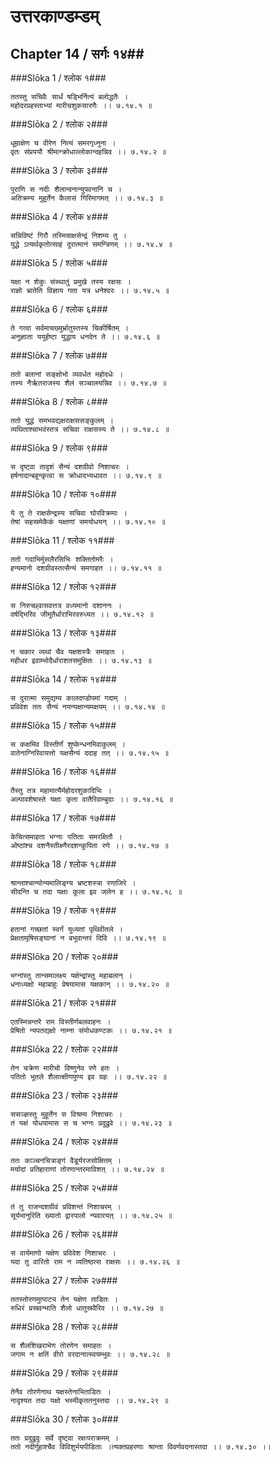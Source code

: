 उत्तरकाण्डम्डम्
===============================


## Chapter 14  / सर्गः १४##


###Slōka 1 / श्लोक १###


    ततस्तु सचिवैः सार्धं षड्भिर्नित्यं बलोद्धतैः ।
    महोदरप्रहस्ताभ्यां मारीचशुकसारणैः ।। ७.१४.१ ॥


###Slōka 2 / श्लोक २###


    धूम्राक्षेण च वीरेण नित्यं समरगृध्नुना ।
    वृतः संप्रययौ श्रीमान्क्रोधाल्लोकान्दहन्निव ।। ७.१४.२ ॥


###Slōka 3 / श्लोक ३###


    पुराणि स नदीः शैलान्वनान्युपवनानि च ।
    अतिक्रम्य मुहूर्तेन कैलासं गिरिमागमत् ।। ७.१४.३ ॥


###Slōka 4 / श्लोक ४###


    सन्निविष्टं गिरौ तस्मिन्राक्षसेन्द्रं निशम्य तु ।
    युद्धे ऽत्यर्थकृतोत्साहं दुरात्मानं समन्त्रिणम् ।। ७.१४.४ ॥


###Slōka 5 / श्लोक ५###


    यक्षा न शेकुः संस्थातुं प्रमुखे तस्य रक्षसः ।
    राज्ञो भ्रातेति विज्ञाय गता यत्र धनेश्वरः ।। ७.१४.५ ॥


###Slōka 6 / श्लोक ६###


    ते गत्वा सर्वमाचख्युर्भ्रातुस्तस्य चिकीर्षितम् ।
    अनुज्ञाता ययुर्हष्टा युद्धाय धनदेन ते ।। ७.१४.६ ॥


###Slōka 7 / श्लोक ७###


    ततो बलानां सङ्क्षोभो व्यवर्धत महोदधेः ।
    तस्य नैर्ऋतराजस्य शैलं सञ्चालयन्निव ।। ७.१४.७ ॥


###Slōka 8 / श्लोक ८###


    ततो युद्धं समभवद्यक्षराक्षससङ्कुलम् ।
    व्यथिताश्चाभवंस्तत्र सचिवा राक्षसस्य ते ।। ७.१४.८ ॥


###Slōka 9 / श्लोक ९###


    स दृष्ट्वा तादृशं सैन्यं दशग्रीवो निशाचरः ।
    हर्षनादान्बहून्कृत्वा स क्रोधादभ्यधावत ।। ७.१४.९ ॥


###Slōka 10 / श्लोक १०###


    ये तु ते राक्षसेन्द्रस्य सचिवा घोरविक्रमाः ।
    तेषां सहस्रमेकैकं यक्षाणां समयोधयन् ।। ७.१४.१० ॥


###Slōka 11 / श्लोक ११###


    ततो गदाभिर्मुसलैरसिभिः शक्तितोमरैः ।
    हन्यमानो दशग्रीवस्तत्सैन्यं समगाहत ।। ७.१४.११ ॥


###Slōka 12 / श्लोक १२###


    स निरुच्छ्वासवत्तत्र वध्यमानो दशाननः ।
    वर्षद्भिरिव जीमूतैर्धाराभिरवरुध्यत ।। ७.१४.१२ ॥


###Slōka 13 / श्लोक १३###


    न चकार व्यथां चैव यक्षशस्त्रैः समाहतः ।
    महीधर इवाम्भोदैर्धाराशतसमुक्षितः ।। ७.१४.१३ ॥


###Slōka 14 / श्लोक १४###


    स दुरात्मा समुद्यम्य कालदण्डोपमां गदाम् ।
    प्रविवेश ततः सैन्यं नयन्यक्षान्यमक्षयम् ।। ७.१४.१४ ॥


###Slōka 15 / श्लोक १५###


    स कक्षमिव विस्तीर्णं शुष्केन्धनमिवाकुलम् ।
    वातेनाग्निरिवायत्तो यक्षसैन्यं ददाह तत् ।। ७.१४.१५ ॥


###Slōka 16 / श्लोक १६###


    तैस्तु तत्र महामात्यैर्महोदरशुकादिभिः ।
    अल्पावशेषास्ते यक्षाः कृता वातैरिवाम्बुदाः ।। ७.१४.१६ ॥


###Slōka 17 / श्लोक १७###


    केचित्समाहता भग्नाः पतिताः समरक्षितौ ।
    ओष्ठांश्च दशनैस्तीक्ष्णैरदशन्कुपिता रणे ।। ७.१४.१७ ॥


###Slōka 18 / श्लोक १८###


    श्रान्ताश्चान्योन्यमालिङ्ग्य भ्रष्टशस्त्रा रणाजिरे ।
    सीदन्ति च तदा यक्षाः कूला इव जलेन ह ।। ७.१४.१८ ॥


###Slōka 19 / श्लोक १९###


    हतानां गच्छतां स्वर्गं युध्यतां पृथिवीतले ।
    प्रेक्षतामृषिसङ्घानां न बभूवान्तरं दिवि ।। ७.१४.१९ ॥


###Slōka 20 / श्लोक २०###


    भग्नांस्तु तान्समालक्ष्य यक्षेन्द्रांस्तु महाबलान् ।
    धनाध्यक्षो महाबाहुः प्रेषयामास यक्षकान् ।। ७.१४.२० ॥


###Slōka 21 / श्लोक २१###


    एतस्मिन्नन्तरे राम विस्तीर्णबलवाहनः ।
    प्रेषितो न्यपतद्यक्षो नाम्ना संयोधकण्टकः ।। ७.१४.२१ ॥


###Slōka 22 / श्लोक २२###


    तेन चक्रेण मारीचो विष्णुनेव रणे हतः ।
    पतितो भूतले शैलात्क्षीणपुण्य इव ग्रहः ।। ७.१४.२२ ॥


###Slōka 23 / श्लोक २३###


    ससञ्ज्ञस्तु मुहूर्तेन स विश्रम्य निशाचरः ।
    तं यक्षं योधयामास स च भग्नः प्रदुद्रुवे ।। ७.१४.२३ ॥


###Slōka 24 / श्लोक २४###


    ततः काञ्चनचित्राङ्गं वैडूर्यरजसोक्षितम् ।
    मर्यादां प्रतिहाराणां तोरणान्तरमाविशत् ।। ७.१४.२४ ॥


###Slōka 25 / श्लोक २५###


    तं तु राजन्दशग्रीवं प्रविशन्तं निशाचरम् ।
    सूर्यभानुरिति ख्यातो द्वारपालो न्यवारयत् ।। ७.१४.२५ ॥


###Slōka 26 / श्लोक २६###


    स वार्यमाणो यक्षेण प्रविवेश निशाचरः ।
    यदा तु वारितो राम न व्यतिष्ठत्स राक्षसः ।। ७.१४.२६ ॥


###Slōka 27 / श्लोक २७###


    ततस्तोरणमुत्पाट्य तेन यक्षेण ताडितः ।
    रुधिरं प्रस्रवन्भाति शैलो धातुस्रवैरिव ।। ७.१४.२७ ॥


###Slōka 28 / श्लोक २८###


    स शैलशिखराभेण तोरणेन समाहतः ।
    जगाम न क्षतिं वीरो वरदानात्स्वयम्भुवः ।। ७.१४.२८ ॥


###Slōka 29 / श्लोक २९###


    तेनैव तोरणेनाथ यक्षस्तेनाभिताडितः ।
    नादृश्यत तदा यक्षो भस्मीकृततनुस्तदा ।। ७.१४.२९ ॥


###Slōka 30 / श्लोक ३०###


    ततः प्रदुद्रुवुः सर्वे दृष्ट्वा रक्षःपराक्रमम् ।
    ततो नदीर्गुहाश्चैव विविशुर्भयपीडिताः ।त्यक्तप्रहरणाः श्रान्ता विवर्णवदनास्तदा ।। ७.१४.३० ।।



